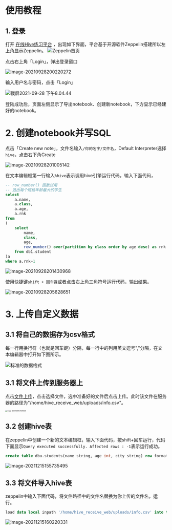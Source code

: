 # 使用教程


## 1. 登录

打开 [在线Hive练习平台](http://47.101.216.186:7089) ，出现如下界面，平台基于开源软件Zeppelin搭建所以左上角显示Zeppelin。
![Zeppelin首页](https://tva1.sinaimg.cn/large/008i3skNly1guwn1vpq2aj61hc0u0dk702.jpg)

点击右上角「Login」，弹出登录窗口

![image-20210928200220272](https://tva1.sinaimg.cn/large/008i3skNly1guwn1zz84zj61hc0u078k02.jpg)

输入用户名与密码，点击「Login」

![截屏2021-09-28 下午8.04.44](https://tva1.sinaimg.cn/large/008i3skNly1guwn249zzmj61eo0p342u02.jpg)

登陆成功后，页面左侧显示了导出notebook、创建新notebook，下方显示已经建好的notebook。

# 2. 创建notebook并写SQL
点击「Create new note」，文件名输入`/你的名字/文件名`，Default Interpreter选择`hive`，点击右下角Create

![image-20210928201005142](https://tva1.sinaimg.cn/large/008i3skNly1guwn27i4r6j60zy0m4dh602.jpg)

在文本编辑框第一行输入`%hive`表示调用hive引擎运行代码，输入下面代码，

```sql
-- row_number() 函数试用
-- 选出每个班级年龄最大的学生
select
    a.name,
    a.class,
    a.age,
    a.rnk
from
(
    select
        name,
        class,
        age,
        row_number() over(partition by class order by age desc) as rnk
    from db1.student
)a 
where a.rnk=1
```



![image-20210928201430968](https://tva1.sinaimg.cn/large/008i3skNly1guwn2b359tj61hc0u0q7t02.jpg)

使用快捷键`shift + 回车键`或者点击右上角三角符号运行代码，输出结果。

![image-20210928205628651](https://tva1.sinaimg.cn/large/008i3skNly1guwn2cz3dgj61hc0u0tdz02.jpg)

# 3. 上传自定义数据

## 3.1 将自己的数据存为csv格式

每一行用换行符（也就是回车键）分隔，每一行中的列用英文逗号","分隔，在文本编辑器中打开如下图所示。

![标准的数据格式](https://tva1.sinaimg.cn/large/008i3skNly1gxeo9ywux1j30aa058jrj.jpg)

## 3.1 将文件上传到服务器上

点击[文件上传](http://47.101.216.186:5101/upload)，点击选择文件，选中准备好的文件后点击上传。此时该文件在服务器的路径为"/home/hive_receive_web/uploads/info.csv"。

<img src="https://tva1.sinaimg.cn/large/008i3skNly1gxeoaasysjj314i0iiq4c.jpg" alt="image-20211215154601068" style="zoom: 33%;" />

## 3.2 创建hive表

在zeppelin中创建一个新的文本编辑框，输入下面代码，按shift+回车运行，代码下面显示`Query executed successfully. Affected rows : -1`表示运行成功。

```sql
create table dbu.students(name string, age int, city string) row format delimited fields terminated by ',';
```

![image-20211215155735495](https://tva1.sinaimg.cn/large/008i3skNly1gxeoag2sljj31b608udgx.jpg)

## 3.3 将文件导入hive表

zeppelin中输入下面代码，将文件路径中的文件名替换为你上传的文件名，运行。

```sql
load data local inpath '/home/hive_receive_web/uploads/info.csv' into table dbu.students
```

![image-20211215160220331](https://tva1.sinaimg.cn/large/008i3skNly1gxeoajp2haj312g08mjsa.jpg)

